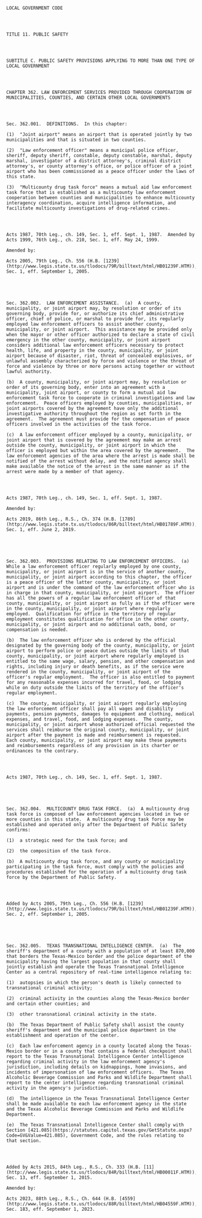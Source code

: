 ﻿
    
    
    	
    					
    
    
    LOCAL GOVERNMENT CODE
    
      
    
    
    TITLE 11. PUBLIC SAFETY
    
      
    
    
    SUBTITLE C. PUBLIC SAFETY PROVISIONS APPLYING TO MORE THAN ONE TYPE OF LOCAL GOVERNMENT
    
      
    
    
    CHAPTER 362. LAW ENFORCEMENT SERVICES PROVIDED THROUGH COOPERATION OF MUNICIPALITIES, COUNTIES, AND CERTAIN OTHER LOCAL GOVERNMENTS
    
      
    
    
    Sec. 362.001.  DEFINITIONS.  In this chapter:
    
    (1)  "Joint airport" means an airport that is operated jointly by two municipalities and that is situated in two counties.
    
    (2)  "Law enforcement officer" means a municipal police officer, sheriff, deputy sheriff, constable, deputy constable, marshal, deputy marshal, investigator of a district attorney's, criminal district attorney's, or county attorney's office, or police officer of a joint airport who has been commissioned as a peace officer under the laws of this state.
    
    (3)  "Multicounty drug task force" means a mutual aid law enforcement task force that is established as a multicounty law enforcement cooperation between counties and municipalities to enhance multicounty interagency coordination, acquire intelligence information, and facilitate multicounty investigations of drug-related crimes.
    
    
    
    
    Acts 1987, 70th Leg., ch. 149, Sec. 1, eff. Sept. 1, 1987.  Amended by Acts 1999, 76th Leg., ch. 210, Sec. 1, eff. May 24, 1999.
    
    Amended by: 
    
    Acts 2005, 79th Leg., Ch. 556 (H.B. [1239](http://www.legis.state.tx.us/tlodocs/79R/billtext/html/HB01239F.HTM)), Sec. 1, eff. September 1, 2005.
    
    
    
    
    
    Sec. 362.002.  LAW ENFORCEMENT ASSISTANCE.  (a)  A county, municipality, or joint airport may, by resolution or order of its governing body, provide for, or authorize its chief administrative officer, chief of police, or marshal to provide for, its regularly employed law enforcement officers to assist another county, municipality, or joint airport.  This assistance may be provided only when the mayor or other officer authorized to declare a state of civil emergency in the other county, municipality, or joint airport considers additional law enforcement officers necessary to protect health, life, and property in the county, municipality, or joint airport because of disaster, riot, threat of concealed explosives, or unlawful assembly characterized by force and violence or the threat of force and violence by three or more persons acting together or without lawful authority.
    
    (b)  A county, municipality, or joint airport may, by resolution or order of its governing body, enter into an agreement with a municipality, joint airport, or county to form a mutual aid law enforcement task force to cooperate in criminal investigations and law enforcement.  Peace officers employed by counties, municipalities, or joint airports covered by the agreement have only the additional investigative authority throughout the region as set forth in the agreement.  The agreement must provide for the compensation of peace officers involved in the activities of the task force.
    
    (c)  A law enforcement officer employed by a county, municipality, or joint airport that is covered by the agreement may make an arrest outside the county, municipality, or joint airport in which the officer is employed but within the area covered by the agreement.  The law enforcement agencies of the area where the arrest is made shall be notified of the arrest without delay, and the notified agency shall make available the notice of the arrest in the same manner as if the arrest were made by a member of that agency.
    
    
    
    
    Acts 1987, 70th Leg., ch. 149, Sec. 1, eff. Sept. 1, 1987.
    
    Amended by: 
    
    Acts 2019, 86th Leg., R.S., Ch. 374 (H.B. [1789](http://www.legis.state.tx.us/tlodocs/86R/billtext/html/HB01789F.HTM)), Sec. 1, eff. June 2, 2019.
    
    
    
    
    
    Sec. 362.003.  PROVISIONS RELATING TO LAW ENFORCEMENT OFFICERS.  (a)  While a law enforcement officer regularly employed by one county, municipality, or joint airport is in the service of another county, municipality, or joint airport according to this chapter, the officer is a peace officer of the latter county, municipality, or joint airport and is under the command of the law enforcement officer who is in charge in that county, municipality, or joint airport.  The officer has all the powers of a regular law enforcement officer of that county, municipality, or joint airport as fully as if the officer were in the county, municipality, or joint airport where regularly employed.  Qualification for office in the territory of regular employment constitutes qualification for office in the other county, municipality, or joint airport and no additional oath, bond, or compensation is needed.
    
    (b)  The law enforcement officer who is ordered by the official designated by the governing body of the county, municipality, or joint airport to perform police or peace duties outside the limits of that county, municipality, or joint airport where regularly employed is entitled to the same wage, salary, pension, and other compensation and rights, including injury or death benefits, as if the service were rendered in the county, municipality, or joint airport of the officer's regular employment.  The officer is also entitled to payment for any reasonable expenses incurred for travel, food, or lodging while on duty outside the limits of the territory of the officer's regular employment.
    
    (c)  The county, municipality, or joint airport regularly employing the law enforcement officer shall pay all wages and disability payments, pension payments, damages to equipment and clothing, medical expenses, and travel, food, and lodging expenses.  The county, municipality, or joint airport whose authorized official requested the services shall reimburse the original county, municipality, or joint airport after the payment is made and reimbursement is requested.  Each county, municipality, or joint airport may make these payments and reimbursements regardless of any provision in its charter or ordinances to the contrary.
    
    
    
    
    Acts 1987, 70th Leg., ch. 149, Sec. 1, eff. Sept. 1, 1987.
    
    
    
    
    
    Sec. 362.004.  MULTICOUNTY DRUG TASK FORCE.  (a)  A multicounty drug task force is composed of law enforcement agencies located in two or more counties in this state.  A multicounty drug task force may be established and operated only after the Department of Public Safety confirms:
    
    (1)  a strategic need for the task force; and
    
    (2)  the composition of the task force.
    
    (b)  A multicounty drug task force, and any county or municipality participating in the task force, must comply with the policies and procedures established for the operation of a multicounty drug task force by the Department of Public Safety.
    
    
    
    
    Added by Acts 2005, 79th Leg., Ch. 556 (H.B. [1239](http://www.legis.state.tx.us/tlodocs/79R/billtext/html/HB01239F.HTM)), Sec. 2, eff. September 1, 2005.
    
    
    
    
    
    Sec. 362.005.  TEXAS TRANSNATIONAL INTELLIGENCE CENTER.  (a)  The sheriff's department of a county with a population of at least 870,000 that borders the Texas-Mexico border and the police department of the municipality having the largest population in that county shall jointly establish and operate the Texas Transnational Intelligence Center as a central repository of real-time intelligence relating to:
    
    (1)  autopsies in which the person's death is likely connected to transnational criminal activity;
    
    (2)  criminal activity in the counties along the Texas-Mexico border and certain other counties; and
    
    (3)  other transnational criminal activity in the state.
    
    (b)  The Texas Department of Public Safety shall assist the county sheriff's department and the municipal police department in the establishment and operation of the center.
    
    (c)  Each law enforcement agency in a county located along the Texas-Mexico border or in a county that contains a federal checkpoint shall report to the Texas Transnational Intelligence Center intelligence regarding criminal activity in the law enforcement agency's jurisdiction, including details on kidnappings, home invasions, and incidents of impersonation of law enforcement officers.  The Texas Alcoholic Beverage Commission and Parks and Wildlife Department shall report to the center intelligence regarding transnational criminal activity in the agency's jurisdiction.
    
    (d)  The intelligence in the Texas Transnational Intelligence Center shall be made available to each law enforcement agency in the state and the Texas Alcoholic Beverage Commission and Parks and Wildlife Department.
    
    (e)  The Texas Transnational Intelligence Center shall comply with Section [421.085](https://statutes.capitol.texas.gov/GetStatute.aspx?Code=GV&Value=421.085), Government Code, and the rules relating to that section.
    
    
    
    
    Added by Acts 2015, 84th Leg., R.S., Ch. 333 (H.B. [11](http://www.legis.state.tx.us/tlodocs/84R/billtext/html/HB00011F.HTM)), Sec. 13, eff. September 1, 2015.
    
    Amended by: 
    
    Acts 2023, 88th Leg., R.S., Ch. 644 (H.B. [4559](http://www.legis.state.tx.us/tlodocs/88R/billtext/html/HB04559F.HTM)), Sec. 183, eff. September 1, 2023.
    
    
    
    
    				
